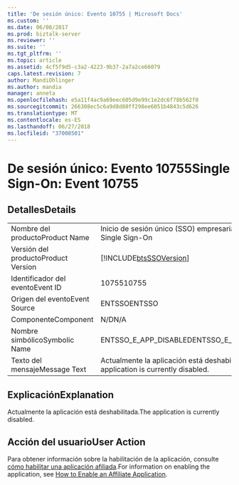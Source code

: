 ```yaml
---
title: 'De sesión único: Evento 10755 | Microsoft Docs'
ms.custom: ''
ms.date: 06/08/2017
ms.prod: biztalk-server
ms.reviewer: ''
ms.suite: ''
ms.tgt_pltfrm: ''
ms.topic: article
ms.assetid: 4cf5f9d5-c3a2-4223-9b37-2a7a2ce66079
caps.latest.revision: 7
author: MandiOhlinger
ms.author: mandia
manager: anneta
ms.openlocfilehash: e5a11f4ac9a69eec605d9e99c1e2dc6f78b562f0
ms.sourcegitcommit: 266308ec5c6a9d8d80ff298ee6051b4843c5d626
ms.translationtype: MT
ms.contentlocale: es-ES
ms.lasthandoff: 06/27/2018
ms.locfileid: "37008501"
---
```

# <a name="single-sign-on-event-10755"></a><span data-ttu-id="6a1e2-102">De sesión único: Evento 10755</span><span class="sxs-lookup"><span data-stu-id="6a1e2-102">Single Sign-On: Event 10755</span></span>
## <a name="details"></a><span data-ttu-id="6a1e2-103">Detalles</span><span class="sxs-lookup"><span data-stu-id="6a1e2-103">Details</span></span>  
  
|                 |                                                            |
|-----------------|------------------------------------------------------------|
|  <span data-ttu-id="6a1e2-104">Nombre del producto</span><span class="sxs-lookup"><span data-stu-id="6a1e2-104">Product Name</span></span>   |                 <span data-ttu-id="6a1e2-105">Inicio de sesión único (SSO) empresarial</span><span class="sxs-lookup"><span data-stu-id="6a1e2-105">Enterprise Single Sign-On</span></span>                  |
| <span data-ttu-id="6a1e2-106">Versión del producto</span><span class="sxs-lookup"><span data-stu-id="6a1e2-106">Product Version</span></span> | [!INCLUDE[btsSSOVersion](../includes/btsssoversion-md.md)] |
|    <span data-ttu-id="6a1e2-107">Identificador del evento</span><span class="sxs-lookup"><span data-stu-id="6a1e2-107">Event ID</span></span>     |                           <span data-ttu-id="6a1e2-108">10755</span><span class="sxs-lookup"><span data-stu-id="6a1e2-108">10755</span></span>                            |
|  <span data-ttu-id="6a1e2-109">Origen del evento</span><span class="sxs-lookup"><span data-stu-id="6a1e2-109">Event Source</span></span>   |                           <span data-ttu-id="6a1e2-110">ENTSSO</span><span class="sxs-lookup"><span data-stu-id="6a1e2-110">ENTSSO</span></span>                           |
|    <span data-ttu-id="6a1e2-111">Componente</span><span class="sxs-lookup"><span data-stu-id="6a1e2-111">Component</span></span>    |                            <span data-ttu-id="6a1e2-112">N/D</span><span class="sxs-lookup"><span data-stu-id="6a1e2-112">N/A</span></span>                             |
|  <span data-ttu-id="6a1e2-113">Nombre simbólico</span><span class="sxs-lookup"><span data-stu-id="6a1e2-113">Symbolic Name</span></span>  |                   <span data-ttu-id="6a1e2-114">ENTSSO_E_APP_DISABLED</span><span class="sxs-lookup"><span data-stu-id="6a1e2-114">ENTSSO_E_APP_DISABLED</span></span>                    |
|  <span data-ttu-id="6a1e2-115">Texto del mensaje</span><span class="sxs-lookup"><span data-stu-id="6a1e2-115">Message Text</span></span>   |           <span data-ttu-id="6a1e2-116">Actualmente la aplicación está deshabilitada.</span><span class="sxs-lookup"><span data-stu-id="6a1e2-116">The application is currently disabled.</span></span>           |
  
## <a name="explanation"></a><span data-ttu-id="6a1e2-117">Explicación</span><span class="sxs-lookup"><span data-stu-id="6a1e2-117">Explanation</span></span>  
 <span data-ttu-id="6a1e2-118">Actualmente la aplicación está deshabilitada.</span><span class="sxs-lookup"><span data-stu-id="6a1e2-118">The application is currently disabled.</span></span>  
  
## <a name="user-action"></a><span data-ttu-id="6a1e2-119">Acción del usuario</span><span class="sxs-lookup"><span data-stu-id="6a1e2-119">User Action</span></span>  
 <span data-ttu-id="6a1e2-120">Para obtener información sobre la habilitación de la aplicación, consulte [cómo habilitar una aplicación afiliada](../core/how-to-enable-an-affiliate-application.md).</span><span class="sxs-lookup"><span data-stu-id="6a1e2-120">For information on enabling the application, see [How to Enable an Affiliate Application](../core/how-to-enable-an-affiliate-application.md).</span></span>